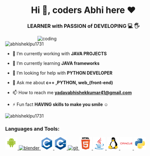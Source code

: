<h1 align="center">Hi 👋, coders Abhi here ♥ </h1>
<h3 align="center">LEARNER with PASSION of DEVELOPING 💻 🖐</h3>
<img align="right" alt="coding" width="400" src="https://i.pinimg.com/originals/ab/68/e6/ab68e6d38452d78ac98687865281c5c8.gif"
<p align="left"> <img src="https://komarev.com/ghpvc/?username=abhisheklpu1731&label=Profile%20views&color=0e75b6&style=flat" alt="abhisheklpu1731" /> </p>

- 🔭 I’m currently working with **JAVA PROJECTS**

- 🌱 I’m currently learning **JAVA frameworks**

- 🤝 I’m looking for help with **PYTHON DEVELOPER**

- 💬 Ask me about **c++ ,PYTHON, web_(front-end)**

- 📫 How to reach me **yadavabhishekkumar41@gmail.com**

- ⚡ Fun fact **HAVING skills to make you smile ☺**

<p align="left">
</p>
<img src="https://www.google.com/url?sa=i&url=https%3A%2F%2Fdev.to%2Frado_mayank%2Fwatch-a-snake-eating-my-contribution-graph-on-github-96&psig=AOvVaw14w6rnDm_JhOa6JONgPo32&ust=1677221046645000&source=images&cd=vfe&ved=0CA8QjRxqFwoTCNjoqLiFq_0CFQAAAAAdAAAAABAE" alt="abhisheklpu1731" />

<h3 align="left">Languages and Tools:</h3>
<p align="left"> <a href="https://developer.android.com" target="_blank" rel="noreferrer"> <img src="https://raw.githubusercontent.com/devicons/devicon/master/icons/android/android-original-wordmark.svg" alt="android" width="40" height="40"/> </a> <a href="https://www.blender.org/" target="_blank" rel="noreferrer"> <img src="https://download.blender.org/branding/community/blender_community_badge_white.svg" alt="blender" width="40" height="40"/> </a> <a href="https://www.cprogramming.com/" target="_blank" rel="noreferrer"> <img src="https://raw.githubusercontent.com/devicons/devicon/master/icons/c/c-original.svg" alt="c" width="40" height="40"/> </a> <a href="https://www.w3schools.com/cpp/" target="_blank" rel="noreferrer"> <img src="https://raw.githubusercontent.com/devicons/devicon/master/icons/cplusplus/cplusplus-original.svg" alt="cplusplus" width="40" height="40"/> </a> <a href="https://git-scm.com/" target="_blank" rel="noreferrer"> <img src="https://www.vectorlogo.zone/logos/git-scm/git-scm-icon.svg" alt="git" width="40" height="40"/> </a> <a href="https://www.w3.org/html/" target="_blank" rel="noreferrer"> <img src="https://raw.githubusercontent.com/devicons/devicon/master/icons/html5/html5-original-wordmark.svg" alt="html5" width="40" height="40"/> </a> <a href="https://www.java.com" target="_blank" rel="noreferrer"> <img src="https://raw.githubusercontent.com/devicons/devicon/master/icons/java/java-original.svg" alt="java" width="40" height="40"/> </a> <a href="https://www.linux.org/" target="_blank" rel="noreferrer"> <img src="https://raw.githubusercontent.com/devicons/devicon/master/icons/linux/linux-original.svg" alt="linux" width="40" height="40"/> </a> <a href="https://www.oracle.com/" target="_blank" rel="noreferrer"> <img src="https://raw.githubusercontent.com/devicons/devicon/master/icons/oracle/oracle-original.svg" alt="oracle" width="40" height="40"/> </a> <a href="https://www.python.org" target="_blank" rel="noreferrer"> <img src="https://raw.githubusercontent.com/devicons/devicon/master/icons/python/python-original.svg" alt="python" width="40" height="40"/> </a> </p>
